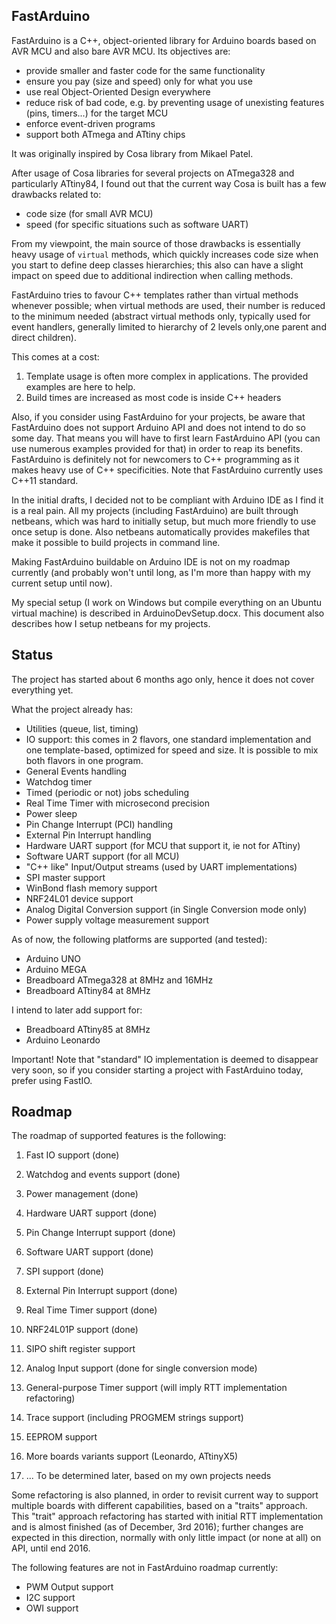 FastArduino
-----------

FastArduino is a C++, object-oriented library for Arduino boards based on AVR MCU and also bare AVR MCU. Its objectives are:

- provide smaller and faster code for the same functionality
- ensure you pay (size and speed) only for what you use
- use real Object-Oriented Design everywhere
- reduce risk of bad code, e.g. by preventing usage of unexisting features (pins, timers...) for the target MCU
- enforce event-driven programs
- support both ATmega and ATtiny chips

It was originally inspired by Cosa library from Mikael Patel.

After usage of Cosa libraries for several projects on ATmega328 and particularly ATtiny84, I found out that the current way Cosa is built has a few drawbacks related to:

- code size (for small AVR MCU)
- speed (for specific situations such as software UART)

From my viewpoint, the main source of those drawbacks is essentially heavy usage of `virtual` methods, which quickly increases code size when you start to define deep classes hierarchies; this also can have a slight impact on speed due to additional indirection when calling methods.

FastArduino tries to favour C++ templates rather than virtual methods whenever possible; when virtual methods are used, their number is reduced to the minimum needed (abstract virtual methods only, typically used for event handlers, generally limited to hierarchy of 2 levels only,one parent and direct children).

This comes at a cost: 

1. Template usage is often more complex in applications. The provided examples are here to help.
2. Build times are increased as most code is inside C++ headers

Also, if you consider using FastArduino for your projects, be aware that FastArduino does not support Arduino API and does not intend to do so some day. That means you will have to first learn FastArduino API (you can use numerous examples provided for that) in order to reap its benefits. FastArduino is definitely not for newcomers to C++ programming as it makes heavy use of C++ specificities. Note that FastArduino currently uses C++11 standard.

In the initial drafts, I decided not to be compliant with Arduino IDE as I find it is a real pain. All my projects (including FastArduino) are built through netbeans, which was hard to initially setup, but much more friendly to use once setup is done. Also netbeans automatically provides makefiles that make it possible to build projects in command line.

Making FastArduino buildable on Arduino IDE is not on my roadmap currently (and probably won't until long, as I'm more than happy with my current setup until now).

My special setup (I work on Windows but compile everything on an Ubuntu virtual machine) is described in ArduinoDevSetup.docx. This document also describes how I setup netbeans for my projects.

Status
------

The project has started about 6 months ago only, hence it does not cover everything yet.

What the project already has:

- Utilities (queue, list, timing)
- IO support: this comes in 2 flavors, one standard implementation and one template-based, optimized for speed and size. It is possible to mix both flavors in one program.
- General Events handling
- Watchdog timer
- Timed (periodic or not) jobs scheduling
- Real Time Timer with microsecond precision
- Power sleep
- Pin Change Interrupt (PCI) handling
- External Pin Interrupt handling
- Hardware UART support (for MCU that support it, ie not for ATtiny)
- Software UART support (for all MCU)
- "C++ like" Input/Output streams (used by UART implementations)
- SPI master support
- WinBond flash memory support
- NRF24L01 device support
- Analog Digital Conversion support (in Single Conversion mode only)
- Power supply voltage measurement support

As of now, the following platforms are supported (and tested):

- Arduino UNO
- Arduino MEGA
- Breadboard ATmega328 at 8MHz and 16MHz
- Breadboard ATtiny84 at 8MHz

I intend to later add support for:

- Breadboard ATtiny85 at 8MHz
- Arduino Leonardo

Important! Note that "standard" IO implementation is deemed to disappear very soon, so if you consider starting a project with FastArduino today, prefer using FastIO.

Roadmap
-------

The roadmap of supported features is the following:

1. Fast IO support (done)
2. Watchdog and events support (done)
3. Power management (done)
4. Hardware UART support (done)
5. Pin Change Interrupt support (done)
6. Software UART support (done)
7. SPI support (done)
8. External Pin Interrupt support (done)
9. Real Time Timer support (done)
10. NRF24L01P support (done)
11. SIPO shift register support
12. Analog Input support (done for single conversion mode)

13. General-purpose Timer support (will imply RTT implementation refactoring)
14. Trace support (including PROGMEM strings support)
15. EEPROM support
16. More boards variants support (Leonardo, ATtinyX5)
17. ... To be determined later, based on my own projects needs

Some refactoring is also planned, in order to revisit current way to support multiple boards with different capabilities, based on a "traits" approach. This "trait" approach refactoring has started with initial RTT implementation and is almost finished (as of December, 3rd 2016); further changes are expected in this direction, normally with only little impact (or none at all) on API, until end 2016.

The following features are not in FastArduino roadmap currently:

- PWM Output support
- I2C support
- OWI support

